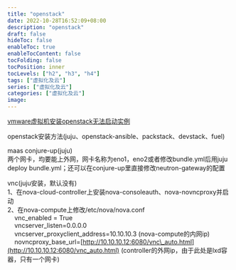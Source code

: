 ```yaml
---
title: "openstack"
date: 2022-10-28T16:52:09+08:00
description: "openstack"
draft: false
hideToc: false
enableToc: true
enableTocContent: false
tocFolding: false
tocPosition: inner
tocLevels: ["h2", "h3", "h4"]
tags: ["虚拟化及云"]
series: ["虚拟化及云"]
categories: ["虚拟化及云"]
image:
---
```

[vmware虚拟机安装openstack无法启动实例](https://www.imooc.com/article/details/id/28873)

openstack安装方法\(juju、openstack-ansible、packstack、devstack、fuel\)

maas conjure-up\(juju\)  
两个网卡，均要能上外网，网卡名称为eno1，eno2或者修改bundle.yml后用juju deploy bundle.yml；还可以在conjure-up里直接修改neutron-gateway的配置

vnc\(juju安装，默认没有\)  
1、在nova-cloud-controller上安装nova-consoleauth、nova-novncproxy并启动  
2、在nova-compute上修改/etc/nova/nova.conf  
    vnc\_enabled = True  
    vncserver\_listen=0.0.0.0  
    vncserver\_proxyclient\_address=10.10.10.3 \(nova-compute的内网ip\)  
    novncproxy\_base\_url=[http://10.10.10.12:6080/vnc\_auto.html](http://10.10.10.12:6080/vnc_auto.html) \(controller的外网ip，由于此处是lxd容器，只有一个网卡\)

